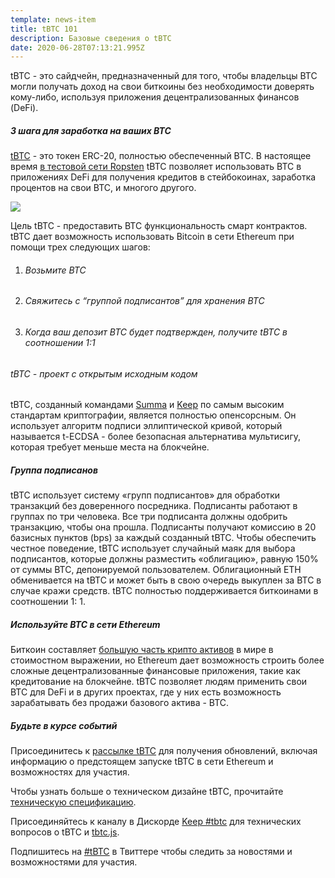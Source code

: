 ```yaml
---
template: news-item
title: tBTC 101
description: Базовые сведения о tBTC
date: 2020-06-28T07:13:21.995Z
---
```

tBTC - это сайдчейн, предназначенный для того, чтобы владельцы BTC могли получать доход на свои биткоины без необходимости доверять кому-либо, используя приложения децентрализованных финансов (DeFi).

##### 3 шага для заработка на ваших BTC

[tBTC](http://tbtc.network) - это токен ERC-20, полностью обеспеченный BTC. В настоящее время [в тестовой сети Ropsten](https://tbtc.network/news/2020-02-14-ropsten) tBTC позволяет использовать BTC в приложениях DeFi для получения кредитов в стейбокоинах, заработка процентов на свои BTC, и многого другого.

![](https://lh3.googleusercontent.com/Hcbbww1HmPmVgYNdOPMaZzaxCLfrs0tBg_HOYv-LVPRrf-wW-F4CEPTQHNC8yJZJE1HZOspoaVAZvYND9E7RYRca7FFNeHWhu1s22SHZnMjKTBhszGSdsuh6_o-R4bsC8fHJJ-Lx)

Цель tBTC - предоставить BTC функциональность смарт контрактов. tBTC дает возможность использовать Bitcoin в сети Ethereum при помощи трех следующих шагов:



1. ###### Возьмите BTC
2. ###### Свяжитесь с “группой подписантов” для хранения BTC
3. ###### Когда ваш депозит BTC будет подтвержден, получите tBTC в соотношении 1:1

###### tBTC - проект с открытым исходным кодом

tBTC, созданный командами [Summa](https://summa.one/) и [Keep](https://keep.network/) по самым высоким стандартам криптографии, является полностью опенсорсным. Он использует алгоритм подписи эллиптической кривой, который называется t-ECDSA - более безопасная альтернатива мультисигу, которая требует меньше места на блокчейне.

##### Группа подписанов

tBTC использует систему «групп подписантов» для обработки транзакций без доверенного посредника. Подписанты работают в группах по три человека. Все три подписанта должны одобрить транзакцию, чтобы она прошла. Подписанты получают комиссию в 20 базисных пунктов (bps) за каждый созданный tBTC. Чтобы обеспечить честное поведение, tBTC использует случайный маяк для выбора подписантов, которые должны разместить «облигацию», равную 150% от суммы BTC, депонируемой пользователем. Облигационный ETH обменивается на tBTC и может быть в свою очередь выкуплен за BTC в случае кражи средств. tBTC полностью поддерживается биткоинами в соотношении 1: 1.

##### Используйте BTC в сети Ethereum

Биткоин составляет [большую часть крипто активов](https://coinmarketcap.com/charts/) в мире в стоимостном выражении, но Ethereum дает возможность строить более сложные децентрализованные финансовые приложения, такие как кредитование на блокчейне. tBTC позволяет людям применить свои BTC для DeFi и в других проектах, где у них есть возможность зарабатывать без продажи базового актива - BTC.

##### Будьте в курсе событий

Присоединитесь к [рассылке tBTC](https://tbtc.network/#mailing-list) для получения обновлений, включая информацию о предстоящем запуске tBTC в сети Ethereum и возможностях для участия.

Чтобы узнать больше о техническом дизайне tBTC, прочитайте [техническую спецификацию](http://docs.keep.network/tbtc/index.pdf). 

Присоединяйтесь к каналу в Дискорде [Keep #tbtc](https://discord.gg/wYezN7v) для технических вопросов о tBTC и [tbtc.js](https://tbtc.network/news/2020-02-14-announcing-tbtc-js).

Подпишитесь на [\#tBTC](https://twitter.com/hashtag/tBTC) в Твиттере чтобы следить за новостями и возможностями для участия.

